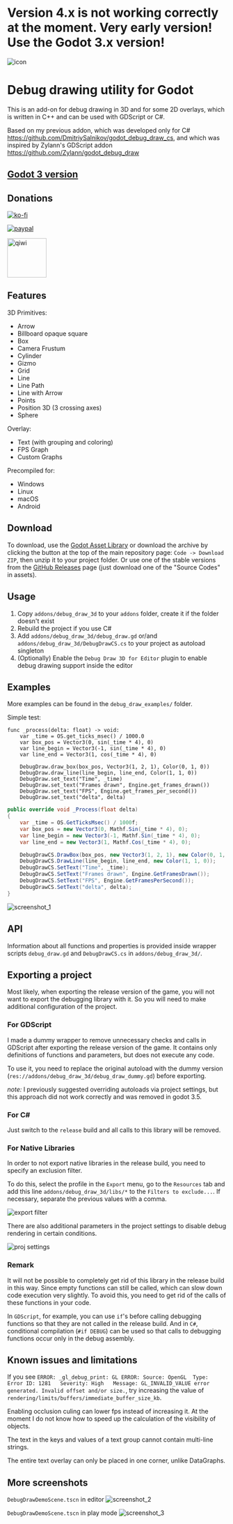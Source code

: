 # Version 4.x is not working correctly at the moment. Very early version! Use the Godot 3.x version!

![icon](/images/icon.png)

# Debug drawing utility for Godot

This is an add-on for debug drawing in 3D and for some 2D overlays, which is written in C++ and can be used with GDScript or C#.

Based on my previous addon, which was developed only for C# https://github.com/DmitriySalnikov/godot_debug_draw_cs, and which was inspired by Zylann's GDScript addon https://github.com/Zylann/godot_debug_draw

## [Godot 3 version](https://github.com/DmitriySalnikov/godot_debug_draw_3d/tree/godot_3)

## Donations

[![ko-fi](https://ko-fi.com/img/githubbutton_sm.svg)](https://ko-fi.com/I2I53VZ2D)

[![paypal](https://www.paypalobjects.com/en_US/i/btn/btn_donateCC_LG.gif)](https://paypal.me/dmitriysalnikov)

[<img src="https://upload.wikimedia.org/wikipedia/commons/8/8f/QIWI_logo.svg" alt="qiwi" width=90px/>](https://qiwi.com/n/DMITRIYSALNIKOV)

## Features

3D Primitives:

* Arrow
* Billboard opaque square
* Box
* Camera Frustum
* Cylinder
* Gizmo
* Grid
* Line
* Line Path
* Line with Arrow
* Points
* Position 3D (3 crossing axes)
* Sphere

Overlay:

* Text (with grouping and coloring)
* FPS Graph
* Custom Graphs

Precompiled for:

* Windows
* Linux
* macOS
* Android

## Download

To download, use the [Godot Asset Library](https://godotengine.org/asset-library/asset/1451) or download the archive by clicking the button at the top of the main repository page: `Code -> Download ZIP`, then unzip it to your project folder. Or use one of the stable versions from the [GitHub Releases](https://github.com/DmitriySalnikov/godot_debug_draw_3d/releases) page (just download one of the "Source Codes" in assets).

## Usage

1. Copy `addons/debug_draw_3d` to your `addons` folder, create it if the folder doesn't exist
1. Rebuild the project if you use C#
1. Add `addons/debug_draw_3d/debug_draw.gd` or/and `addons/debug_draw_3d/DebugDrawCS.cs` to your project as autoload singleton
1. (Optionally) Enable the `Debug Draw 3D for Editor` plugin to enable debug drawing support inside the editor

## Examples

More examples can be found in the `debug_draw_examples/` folder.

Simple test:

```gdscript
func _process(delta: float) -> void:
    var _time = OS.get_ticks_msec() / 1000.0
    var box_pos = Vector3(0, sin(_time * 4), 0)
    var line_begin = Vector3(-1, sin(_time * 4), 0)
    var line_end = Vector3(1, cos(_time * 4), 0)
    
    DebugDraw.draw_box(box_pos, Vector3(1, 2, 1), Color(0, 1, 0))
    DebugDraw.draw_line(line_begin, line_end, Color(1, 1, 0))
    DebugDraw.set_text("Time", _time)
    DebugDraw.set_text("Frames drawn", Engine.get_frames_drawn())
    DebugDraw.set_text("FPS", Engine.get_frames_per_second())
    DebugDraw.set_text("delta", delta)
```

```csharp
public override void _Process(float delta)
{
    var _time = OS.GetTicksMsec() / 1000f;
    var box_pos = new Vector3(0, Mathf.Sin(_time * 4), 0);
    var line_begin = new Vector3(-1, Mathf.Sin(_time * 4), 0);
    var line_end = new Vector3(1, Mathf.Cos(_time * 4), 0);

    DebugDrawCS.DrawBox(box_pos, new Vector3(1, 2, 1), new Color(0, 1, 0));
    DebugDrawCS.DrawLine(line_begin, line_end, new Color(1, 1, 0));
    DebugDrawCS.SetText("Time", _time);
    DebugDrawCS.SetText("Frames drawn", Engine.GetFramesDrawn());
    DebugDrawCS.SetText("FPS", Engine.GetFramesPerSecond());
    DebugDrawCS.SetText("delta", delta);
}
```

![screenshot_1](/images/screenshot_1.png)

## API

Information about all functions and properties is provided inside wrapper scripts `debug_draw.gd` and `DebugDrawCS.cs` in `addons/debug_draw_3d/`.

## Exporting a project

Most likely, when exporting the release version of the game, you will not want to export the debugging library with it. So you will need to make additional configuration of the project.

### For GDScript

I made a dummy wrapper to remove unnecessary checks and calls in GDScript after exporting the release version of the game. It contains only definitions of functions and parameters, but does not execute any code.

To use it, you need to replace the original autoload with the dummy version (`res://addons/debug_draw_3d/debug_draw_dummy.gd`) before exporting.

*note:* I previously suggested overriding autoloads via project settings, but this approach did not work correctly and was removed in godot 3.5.

### For C\#

Just switch to the `release` build and all calls to this library will be removed.

### For Native Libraries

In order to not export native libraries in the release build, you need to specify an exclusion filter.

To do this, select the profile in the `Export` menu, go to the `Resources` tab and add this line `addons/debug_draw_3d/libs/*` to the `Filters to exclude...`. If necessary, separate the previous values with a comma.

![export filter](/images/export_filter.png)

There are also additional parameters in the project settings to disable debug rendering in certain conditions.

![proj settings](/images/additional_proj_settings.png)

### Remark

It will not be possible to completely get rid of this library in the release build in this way. Since empty functions can still be called, which can slow down code execution very slightly. To avoid this, you need to get rid of the calls of these functions in your code.

In `GDScript`, for example, you can use `if`'s before calling debugging functions so that they are not called in the release build. And in `C#`, conditional compilation (`#if DEBUG`) can be used so that calls to debugging functions occur only in the debug assembly.

## Known issues and limitations

If you see `ERROR: _gl_debug_print: GL ERROR: Source: OpenGL  Type: Error ID: 1281   Severity: High   Message: GL_INVALID_VALUE error generated. Invalid offset and/or size.`, try increasing the value of `rendering/limits/buffers/immediate_buffer_size_kb`.

Enabling occlusion culing can lower fps instead of increasing it. At the moment I do not know how to speed up the calculation of the visibility of objects.

The text in the keys and values of a text group cannot contain multi-line strings.

The entire text overlay can only be placed in one corner, unlike DataGraphs.

## More screenshots

`DebugDrawDemoScene.tscn` in editor
![screenshot_2](/images/screenshot_2.png)

`DebugDrawDemoScene.tscn` in play mode
![screenshot_3](/images/screenshot_3.png)
